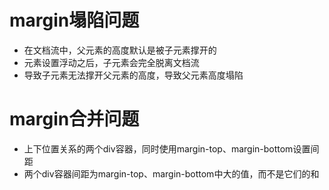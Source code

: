 # margin塌陷问题

* 在文档流中，父元素的高度默认是被子元素撑开的
* 元素设置浮动之后，子元素会完全脱离文档流
* 导致子元素无法撑开父元素的高度，导致父元素高度塌陷

# margin合并问题

* 上下位置关系的两个div容器，同时使用margin-top、margin-bottom设置间距
* 两个div容器间距为margin-top、margin-bottom中大的值，而不是它们的和